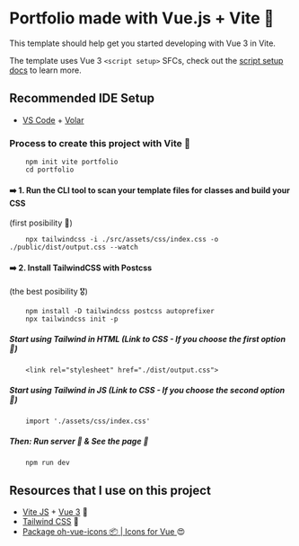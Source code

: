 # Portfolio made with Vue.js + Vite 🚀

This template should help get you started developing with Vue 3 in Vite. 

The template uses Vue 3 `<script setup>` SFCs, check out the [script setup docs](https://v3.vuejs.org/api/sfc-script-setup.html#sfc-script-setup) to learn more.

## Recommended IDE Setup

- [VS Code](https://code.visualstudio.com/) + [Volar](https://marketplace.visualstudio.com/items?itemName=Vue.volar)

### Process to create this project with Vite 🚀

```
    npm init vite portfolio
    cd portfolio
```

#### ➡️ 1. Run the CLI tool to scan your template files for classes and build your CSS 
(first posibility 🥇)
```
    npx tailwindcss -i ./src/assets/css/index.css -o ./public/dist/output.css --watch
```

#### ➡️ 2. Install TailwindCSS with Postcss 
(the best posibility 🎖️)
```
    npm install -D tailwindcss postcss autoprefixer
    npx tailwindcss init -p
```

##### Start using Tailwind in HTML (Link to CSS - If you choose the first option 🥇)
```
    <link rel="stylesheet" href="./dist/output.css">
```

##### Start using Tailwind in JS (Link to CSS - If you choose the second option 🥈)
```
    import './assets/css/index.css'
```

##### Then: Run server 🦄 & See the page 📄
```
    npm run dev
```

## Resources that I use on this project

- [Vite JS](https://vitejs.dev/) + [Vue 3](https://vuejs.org/) 🚀
- [Tailwind CSS](https://tailwindcss.com/) 🦄
- [Package oh-vue-icons 📦 | Icons for Vue ](https://oh-vue-icons.js.org/) 😍
